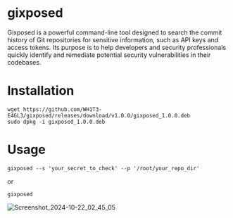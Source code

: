 # gixposed
Gixposed is a powerful command-line tool designed to search the commit history of Git repositories for sensitive information, such as API keys and access tokens. Its purpose is to help developers and security professionals quickly identify and remediate potential security vulnerabilities in their codebases.

# Installation

    wget https://github.com/WH1T3-E4GL3/gixposed/releases/download/v1.0.0/gixposed_1.0.0.deb
    sudo dpkg -i gixposed_1.0.0.deb

# Usage
    gixposed --s 'your_secret_to_check' --p '/root/your_repo_dir'
or

    gixposed

![Screenshot_2024-10-22_02_45_05](https://github.com/user-attachments/assets/724bfde9-5c4b-4cb6-a57e-640a1f5a68ec)
